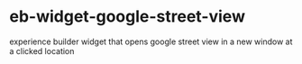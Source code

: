 # eb-widget-google-street-view
experience builder widget that opens google street view in a new window at a clicked location
